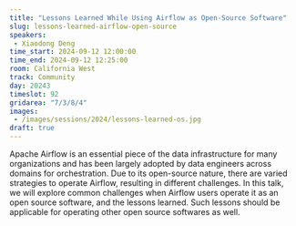 ```yaml
---
title: "Lessons Learned While Using Airflow as Open-Source Software"
slug: lessons-learned-airflow-open-source
speakers:
 - Xiaodong Deng
time_start: 2024-09-12 12:00:00
time_end: 2024-09-12 12:25:00
room: California West
track: Community
day: 20243
timeslot: 92
gridarea: "7/3/8/4"
images: 
 - /images/sessions/2024/lessons-learned-os.jpg
draft: true
---
```


Apache Airflow is an essential piece of the data infrastructure for many organizations and has been largely adopted by data engineers across domains for orchestration. Due to its open-source nature, there are varied strategies to operate Airflow, resulting in different challenges. In this talk, we will explore common challenges when Airflow users operate it as an open source software, and the lessons learned. Such lessons should be applicable for operating other open source softwares as well.

